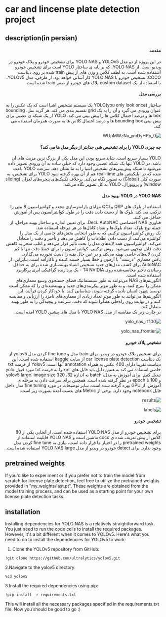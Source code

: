 # car and lincense plate detection project

## description(in persian)
<div dir="rtl">
<h4>مقدمه</h4>
در این پروژه از دو مدل YOLOv5 و YOLO NAS برای تشخیص خودرو و پلاک خودرو در ویدیو است.
از YOLO NAS، که بر پایه ی ساختار YOLO است برای تشخیص خودرو استفاده شده است. به لطف کلاس و وزن های از پیش train شده بر روی دیتاست COCO، تشخیص خودرو با YOLO NAS کار آسانی خواهد بود. از طرفی، مدل YOLOv5، با استفاده از یک custom dataset پلاک های خودرو از صفر train شده است.

 <h4>بررسی مدل</h4>
ساختار (YOLO(you only look once یک سیستم تشخیص اشیا است که یک عکس را به عنوان ورودی می گیرد و آن را به یک grid تقسیم بندی می کند. هر گرید سل، bounding box ها و درصد احتمال کلاس ها را پیش بینی می کند.
YOLO از یک شبکه ی عصبی برای پیش بینی bounding box ها و درصد احتمال کلاس ها به صورت همزمان استفاده می کند.
 
![0_WUpMWzNu_ymDyHPp](https://github.com/dev-parsa/object-detection/assets/105069707/32dcd8b7-5627-45b4-b9e3-b9dd4a7a971c)
 
 <h4>چه چیزی YOLO را برای تشخیص شی جذابتر از دیگر مدل ها می کند؟</h4>
YOLO بسیار سریع است. شاید سریع بودن این مدل یکی از بزرگ ترین مزیت های آن باشد. در YOLO تنها یک شبکه عصبی وجود دارد که خیلی ساده به آن ورودی تصویر داده می‌شود تا شبکه پیش‌بینی‌های تشخیص اشیا را به ما نشان دهد. سرعت YOLO باعث شده که در اپلیکیشن های real-time هم از آن بهره گرفته شود
YOLO برای تشخیص، به صورت کلی (Global) به تصویر نگاه می‌کند. برخلاف تکنیک‌های پنجره‌های لغزان (sliding window) و پروپوزال، YOLO به کل تصویر نگاه می‌کند.

<h4 dir="rtl">YOLO NAS در YOLO بهبود مدل</h4>
استفاده از بلوک های QSP و QCI مزایای پارامترسازی مجدد و کوانتیزاسیون 8 بیتی را ترکیب می کند. بلوک ها از دست دادن دقت را در طول کوانتیزاسیون پس از آموزش حداقل  می کنند.<br/>
فناوری NAS اختصاصی Deci، AutoNAC، برای تعیین اندازه و ساختار بهینه مراحل، از جمله نوع بلوک، تعداد بلوک‌ها و تعداد کانال‌ها در هر مرحله استفاده شد.<br/>
یک روش کوانتیزاسیون ترکیبی که به طور انتخابی بخش‌های خاصی از یک مدل را کوانتیزه می‌کند، از دست دادن اطلاعات را کاهش می‌دهد و تأخیر و دقت را متعادل می‌کند. کوانتیزاسیون همه لایه‌های مدل را تحت تأثیر قرار می‌دهد و اغلب منجر به کاهش دقت قابل توجهی می‌شود. روش ترکیبی، کوانتیزاسیون را برای حفظ دقت تنها با کم کردن لایه‌های خاصی بهینه می‌کند و در عین حال بقیه را دست نخورده می‌گذارد.<br/>
یافتن معماری "درست" با آزمون و خطا بسیار خسته کننده و ناکارآمد است. بنابراین،  از AutoNAC برای کشف مدل‌های جدید تشخیص اشیاء بهینه‌سازی شده برای به حداقل رساندن تأخیر محاسبه‌شده روی T4 NVIDIA - یک پردازنده گرافیکی ابری پرکاربرد استفاده شده است.<br/>
الگوریتم‌های NAS می‌توانند به طور سیستماتیک فضای جستجوی وسیع معماری‌های ممکن را سرچ کنند، و به طور موثر پیکربندی‌های جدید و بهینه‌شده‌ای را که ممکن است توسط شهود انسان نادیده گرفته شوند، شناسایی کنند. با خودکار کردن فرآیند، این الگوریتم‌ها می‌توانند به طور موثر تعداد زیادی از معماری‌های نامزد را ارزیابی و مقایسه کنند و در نهایت روی راه‌حلی همگرا شوند که دقت، سرعت و پیچیدگی را به طور بهینه متعادل کند.<br/>
در چارت زیر یک مقایسه از مدل YOLO NAS با مدل های پیشین YOLO آمده است.

![yolo_nas_rf100](https://github.com/dev-parsa/object-detection/assets/105069707/a9e4085f-2985-4d0c-a87e-d0f4cbecc805)

![yolo_nas_frontier](https://github.com/dev-parsa/object-detection/assets/105069707/54568a90-ad0c-4942-a899-17e0dd2c490f)




  <h4>تشخیص پلاک خودرو</h4>
برای تشخیص پلاک خودرو در ویدیو، برای train مدل و fine tune کردن مدل yolov5 از یک دیتاست car license plate detection از سایت kaggle استفاده شده است. این دیتاست تقریبا دارای 400 عکس به همراه annotation آنها است. Yolov5 از فرمت txt خاصی استفاده می کند به همین دلیل باید فایل های xml را به فرمت txt  مورد قبول yolo تبدیل کنیم.
برای آموزش به مدل، batch به اندازه 32، yolov5 large، image size 320 و 100 تا epoch در نظر گرفنه شده است.
همچنین برای سرعت دادن به مرحله ی آموزش، از GPU بهره گرفته شده است.
سایر توضیحات در مورد fine tuning مدل داخل فایل notebook وجود دارد.
برخی از Metric های بدست آمده بصورت زیر است.

  ![results](https://github.com/dev-parsa/object-detection/assets/105069707/b0ca7aa9-db12-4629-adce-4aaee33b345b)

  ![labels](https://github.com/dev-parsa/object-detection/assets/105069707/14b6e7b9-0a6d-45b4-8261-a718b20e3ad4)

  <h4>تشخیص خودرو</h4>
 برای تشخیص خودرو از مدل YOLO NAS استفاده شده است. از آنجایی یکی از 80 کلاس از پیش تعریف شده ی coco ماشین است و YOLO NAS قابلیت استفاده از pretrained weights را در اختیار ما قرار داده است، نیازی به fine tune کردن مدل وجود ندارد. 
برای detect خودرو در ویدیو از مدل YOLO NAS large استفاده شده است.

  

</div>

## pretrained weights

If you'd like to experiment or if you prefer not to train the model from scratch for license plate detection, feel free to utilize the pretrained weights provided in "my_weights/last.pt". These weights are obtained from the model training process, and can be used as a starting point for your own license plate detection tasks.

## installation

Installing dependencies for YOLO NAS is a relatively straightforward task. You just need to run the code cells to install the required packages. However, it's a bit different when it comes to YOLOv5. Here's what you need to do to install the dependencies for YOLOv5 to work:

1. Clone the YOLOv5 repository from GitHub:
```
!git clone https://github.com/ultralytics/yolov5.git
```
2.Navigate to the yolov5 directory:
```
%cd yolov5
```
3.Install the required dependencies using pip:
```
!pip install -r requirements.txt
```
This will install all the necessary packages specified in the requirements.txt file.
Now you should be good to go :)




